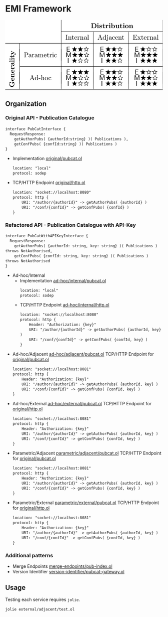 # EMI Framework

![EMI](tex/emi-framework.png)

## Organization

### Original API - Publication Catalogue
```jolie
interface PubCatInterface {
  RequestResponse:
    getAuthorPubs( {authorId:string} )( Publications ),
    getConfPubs( {confId:string} )( Publications )
}
```
  - Implementation [original/pubcat.ol](original/pubcat.ol)
    ```jolie
    location: "local"
    protocol: sodep
    ```
  - TCP/HTTP Endpoint [original/http.ol](original/http.ol)
    ```jolie
    location: "socket://localhost:8080"
    protocol: http {
        URI: "/author/{authorId}" -> getAuthorPubs( {authorId} )
        URI: "/conf/{confId}" -> getConfPubs( {confId} )
    }
    ```
### Refactored API - Publication Catalogue with API-Key
```jolie
interface PubCatWithAPIKeyInterface {
  RequestResponse:
    getAuthorPubs( {authorId: string, key: string} )( Publications ) throws NotAuthorised,
    getConfPubs( {confId: string, key: string} )( Publications ) throws NotAuthorised
}
```
  - Ad-hoc/Internal
    - Implementation [ad-hoc/internal/pubcat.ol](ad-hoc/internal/pubcat.ol)
      ```jolie
      location: "local"
      protocol: sodep
      ```
    - TCP/HTTP Endpoint [ad-hoc/internal/http.ol](ad-hoc/internal/http.ol)
      ```jolie
      location: "socket://localhost:8080"
      protocol: http {
          Header: "Authorization: {key}"
          URI: "/author/{authorId}" -> getAuthorPubs( {authorId, key} )
          URI: "/conf/{confId}" -> getConfPubs( {confId, key} )
      }
      ```
  - Ad-hoc/Adjacent [ad-hoc/adjacent/pubcat.ol](ad-hoc/adjacent/pubcat.ol)
    TCP/HTTP Endpoint for [original/pubcat.ol](original/pubcat.ol)
    ```jolie
    location: "socket://localhost:8081"
    protocol: http {
        Header: "Authorization: {key}"
        URI: "/author/{authorId}" -> getAuthorPubs( {authorId, key} )
        URI: "/conf/{confId}" -> getConfPubs( {confId, key} )
    }
    ```
  - Ad-hoc/External [ad-hoc/external/pubcat.ol](ad-hoc/adjacent/pubcat.ol)
    TCP/HTTP Endpoint for [original/http.ol](original/http.ol)
    ```jolie
    location: "socket://localhost:8081"
    protocol: http {
        Header: "Authorization: {key}"
        URI: "/author/{authorId}" -> getAuthorPubs( {authorId, key} )
        URI: "/conf/{confId}" -> getConfPubs( {confId, key} )
    }
    ```
  - Parametric/Adjacent [parametric/adjacent/pubcat.ol](parametric/adjacent/pubcat.ol)
    TCP/HTTP Endpoint for [original/pubcat.ol](original/pubcat.ol)
    ```jolie
    location: "socket://localhost:8081"
    protocol: http {
        Header: "Authorization: {key}"
        URI: "/author/{authorId}" -> getAuthorPubs( {authorId, key} )
        URI: "/conf/{confId}" -> getConfPubs( {confId, key} )
    }
    ```
  - Parametric/External [parametric/external/pubcat.ol](external/adjacent/pubcat.ol)
    TCP/HTTP Endpoint for [original/http.ol](original/http.ol)
    ```jolie
    location: "socket://localhost:8081"
    protocol: http {
        Header: "Authorization: {key}"
        URI: "/author/{authorId}" -> getAuthorPubs( {authorId, key} )
        URI: "/conf/{confId}" -> getConfPubs( {confId, key} )
    }
    ```
### Additional patterns
- Merge Endpoints [merge-endpoints/pub-index.ol](merge-endpoints/pub-index.ol)
- Version Identifier [version-identifier/pubcat-gateway.ol](version-identifier/pubcat-gateway.ol)

## Usage

Testing each service requires `jolie`.
```bash
jolie external/adjacent/test.ol
```
